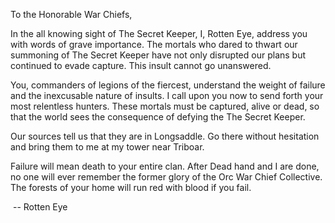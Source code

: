 To the Honorable War Chiefs,

In the all knowing sight of The Secret Keeper, I, Rotten Eye, address you with words of grave importance. The mortals who dared to thwart our summoning of The Secret Keeper have not only disrupted our plans but continued to evade capture. This insult cannot go unanswered.

You, commanders of legions of the fiercest, understand the weight of failure and the inexcusable nature of insults. I call upon you now to send forth your most relentless hunters. These mortals must be captured, alive or dead, so that the world sees the consequence of defying the The Secret Keeper.

Our sources tell us that they are in Longsaddle. Go there without hesitation and bring them to me at my tower near Triboar.

Failure will mean death to your entire clan. After Dead hand and I are done, no one will ever remember the former glory of the Orc War Chief Collective. The forests of your home will run red with blood if you fail.

 -- Rotten Eye